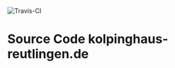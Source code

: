 ![Travis-CI](https://api.travis-ci.org/kolpinghaus-rt/kolpinghaus-reutlingen.de-jekyll.svg?branch=master)

# Source Code kolpinghaus-reutlingen.de
